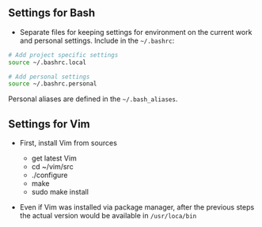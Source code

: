 ## Settings for Bash

* Separate files for keeping settings for environment on the current work and personal settings. Include in the `~/.bashrc`:
```bash
# Add project specific settings
source ~/.bashrc.local

# Add personal settings
source ~/.bashrc.personal
```

Personal aliases are defined in the `~/.bash_aliases`.


## Settings for Vim

* First, install Vim from sources
  * get latest Vim
  * cd ~/vim/src
  * ./configure
  * make
  * sudo make install

* Even if Vim was installed via package manager, after the previous steps the actual version would be available in `/usr/loca/bin`  
